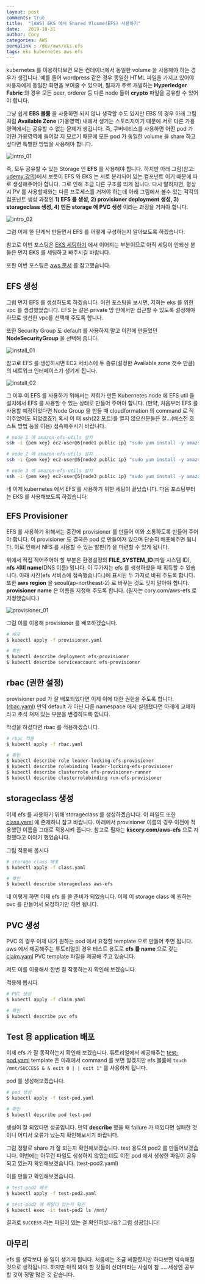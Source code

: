 ```yaml
---
layout: post
comments: true
title:  "[AWS] EKS 에서 Shared Vloume(EFS) 사용하기"
date:   2019-10-31
author: Cory
categories: AWS
permalink : /dev/aws/eks-efs
tags: eks kubernetes aws efs
---
```


kubernetes 를 이용하다보면 모든 컨테이너에서 동일한 volume 을 사용해야 하는 경우가 생깁니다. 예를 들어 wordpress 같은 경우 동일한 HTML 파일을 가지고 있어야 사용자에게 동일한 화면을 보여줄 수 있으며, 필자가 주로 개발하는 __Hyperledger Fabric__ 의 경우 모든 peer, orderer 등 다른 node 들이 __crypto__ 파일을 공유할 수 있어야 합니다.

그냥 쉽게 __EBS 볼륨__ 을 사용하면 되지 않나 생각할 수도 있지만 EBS 의 경우 아래 그림처럼 __Available Zone__ (가용영역) 내에서 생기는 스토리지이기 때문에 서로 다른 가용영역에서는 공유할 수 없는 문제가 생깁니다. 즉, 쿠버네티스를 사용하면 어떤 pod 가 어떤 가용영역에 들어갈 지 모르기 때문에 모든 pod 가 동일한 volume 을 share 하고 싶다면 특별한 방법을 사용해야 합니다.

<img src="/assets/aws/eks-efs/01-eks-efs-intro_01.png" alt="intro_01">

즉, 모두 공유할 수 있는 Storage 인 __EFS__ 를 사용해야 합니다. 하지만 아래 그림(참고: [udemy 강의](https://www.udemy.com/course/amazon-eks-starter-kubernetes-on-aws/))에서 보듯이 EFS 와 EKS 는 서로 분리되어 있는 컴포넌트 이기 때문에 따로 생성해주어야 합니다. 그로 인해 조금 다른 구조를 띄게 됩니다. 다시 말하자면, 평상시 PV 를 사용할때와는 다른 프로세스를 거쳐야 하는데 아래 그림에서 볼수 있는 각각의 컴포넌트 생성 과정인 __1) EFS 를 생성, 2) provisioner deployment 생성, 3) storageclass 생성, 4) 만든 storage 에 PVC 생성__ 이라는 과정을 거쳐야 합니다.

<img src="/assets/aws/eks-efs/01-eks-efs-intro_02.png" alt="intro_02">

그럼 이제 한 단계씩 만들면서 EFS 를 어떻게 구성하는지 알아보도록 하겠습니다.

참고로 이번 포스팅은 [EKS 세팅하기](https://kscory.com/dev/aws/eks-setup) 에서 이어지는 부분이므로 아직 세팅이 안되신 분들은 먼저 EKS 를 세팅하고 봐주시길 바랍니다.

또한 이번 포스팅은 [aws 문서](https://aws.amazon.com/ko/premiumsupport/knowledge-center/eks-pods-efs/) 를 참고했습니다.

## EFS 생성

그럼 먼저 EFS 를 생성하도록 하겠습니다. 이전 포스팅을 보시면, 저희는 eks 를 위한 vpc 를 생성했었습니다. EFS 는 같은 private 망 안에서만 접근할 수 있도록 설정해야 하므로 생선한 vpc를 선택해 주도록 합니다.

또한 Security Group 도 default 를 사용하지 말고 이전에 만들었던 __NodeSecurityGroup__ 을 선택해 줍니다.

<img src="/assets/aws/eks-efs/02-eks-efs-install_01.png" alt="install_01">

참고로 EFS 를 생성하시면 EC2 서비스에 두 종류(설정한 Available zone 갯수 만큼)의 네트워크 인터페이스가 생기게 됩니다.

<img src="/assets/aws/eks-efs/02-eks-efs-install_02.png" alt="install_02">

그 이후 이 EFS 를 사용하기 위해서는 저희가 만든 Kubernetes node 에 EFS util 을 설치해서 EFS 를 사용할 수 있는 상태로 만들어 주어야 합니다. (만약, 처음부터 EFS 를 사용할 예정이었다면 Node Group 을 만들 때 cloudformation 의 command 로 적어주었어도 되었겠죠?) 혹시 이 때 ssh(22 포트)를 열지 않으신분들은 잘...(배스천 호스트 방법 등을 이용) 접속해주시기 바랍니다.

```bash
# node 1 에 amazon-efs-utils 설치
ssh -i {pem key} ec2-user@5{node1 public ip} "sudo yum install -y amazon-efs-utils"

# node 2 에 amazon-efs-utils 설치
ssh -i {pem key} ec2-user@5{node2 public ip} "sudo yum install -y amazon-efs-utils"

# node 3 에 amazon-efs-utils 설치
ssh -i {pem key} ec2-user@5{node3 public ip} "sudo yum install -y amazon-efs-utils"
```

네 이제 kubernetes 에서 EFS 를 사용하기 위한 세팅이 끝났습니다. 다음 포스팅부터는 EKS 를 사용해보도록 하겠습니다.

## EFS Provisioner

EFS 를 사용하기 위해서는 중간에 provisioner 를 만들어 이와 소통하도록 만들어 주어야 합니다. 이 provisioner 도 결국은 pod 로 만들어져 있으며 단순히 배포해주면 됩니다. 이로 인해서 NFS 를 사용할 수 있는 발판(?) 을 마련할 수 있게 됩니다.

<script src="https://gist.github.com/Lee-KyungSeok/16edf461bb9494b6763b95bde99809a7.js"></script>

위에서 직접 적어주어야 할 부분은 환경설정의 __FILE_SYSTEM_ID__(파일 시스템 ID), __nfs 서비 name__(DNS 이름) 입니다. 이 두가지는 efs 를 생성하셨을 때 획득할 수 있습니다. 아래 사진(efs 서비스에 접속했습니다.)에 표시된 두 가지로 바꿔 주도록 합니다. 또한 __aws region__ 을 seoul(ap-northeast-2) 로 바꾸는 것도 잊지 말아야 합니다. __provisioner name__ 은 이름을 지정해 주도록 합니다. (필자는 cory.com/aws-efs 로 지정했습니다.)

<img src="/assets/aws/eks-efs/03-eks-efs-provisioner_01.png" alt="provisioner_01">

그럼 이를 이용해 provisioner 를 배포하겠습니다.

```bash
# 배포
$ kubectl apply -f provisioner.yaml

# 확인
$ kubectl describe deployment efs-provisioner
$ kubectl describe serviceaccount efs-provisioner
```

## rbac (권한 설정)

provisioner pod 가 잘 배포되었다면 이제 이에 대한 권한을 주도록 합니다. ([rbac.yaml](https://github.com/kubernetes-incubator/external-storage/blob/master/aws/efs/deploy/rbac.yaml)) 만약 default 가 아닌 다른 namespace 에서 실행했다면 아래에 교체하라고 주석 쳐져 있는 부분을 변경하도록 합니다.

<script src="https://gist.github.com/Lee-KyungSeok/fb0800001d2ddde1634b229aa2ea537f.js"></script>

작성을 하셨다면 rbac 를 적용하겠습니다.

```bash
# rbac 적용
$ kubectl apply -f rbac.yaml

# 확인
$ kubectl describe role leader-locking-efs-provisioner
$ kubectl describe rolebinding leader-locking-efs-provisioner
$ kubectl describe clusterrole efs-provisioner-runner
$ kubectl describe clusterrolebinding run-efs-provisioner
```

## storageclass 생성

이제 efs 를 사용하기 위해 storageclass 를 생성하겠습니다. 이 파일도 또한 [class.yaml](https://github.com/kubernetes-incubator/external-storage/blob/master/aws/efs/deploy/class.yaml) 에 존재하니 참고 바랍니다. 아래에서 provisioner 이름의 경우 이전에 적용했던 이름을 그대로 적용시켜 줍니다. 참고로 필자는 __kscory.com/aws-efs__ 으로 지정했다고 이야기 했었습니다.

<script src="https://gist.github.com/Lee-KyungSeok/22ff4be4c73e6d5bc96d1623293b336b.js"></script>

그럼 적용해 봅시다

```bash
# storage class 배포
$ kubectl apply -f class.yaml

# 확인
$ kubectl describe storageclass aws-efs
```

네 이렇게 하면 이제 efs 를 쓸 준비가 되었습니다. 이제 이 storage class 에 원하는 pvc 를 만들어서 요청하기만 하면 됩니다. 

## PVC 생성 

PVC 의 경우 이제 내가 원하는 pod 에서 요청할 template 으로 만들어 주면 됩니다. aws 에서 제공해주는 튜토리얼의 경우 테스트 용도로 __efs 를 name__ 으로 갖는 [claim.yaml](https://github.com/kubernetes-incubator/external-storage/blob/master/aws/efs/deploy/claim.yaml) PVC template 파일을 제공해 주고 있습니다. 

저도 이를 이용해서 한번 잘 작동하는지 확인해 보겠습니다.

<script src="https://gist.github.com/Lee-KyungSeok/b59f71b0d566e3e9b89f044d8557f80e.js"></script>

적용해 봅시다

```bash
# PVC 생성
$ kubectl apply -f claim.yaml

# 확인
$ kubectl describe pvc efs
```

## Test 용 application 배포 

이제 efs 가 잘 동작하는지 확인해 보겠습니다. 튜토리얼에서 제공해주는 [test-pod.yaml](https://github.com/kubernetes-incubator/external-storage/blob/master/aws/efs/deploy/test-pod.yaml) template 은 아래에서 command 를 보면 알겠지만 efs 볼륨에 `touch /mnt/SUCCESS & & exit 0 | | exit 1"` 를 사용하게 됩니다. 

<script src="https://gist.github.com/Lee-KyungSeok/5c87dafc6fe28046dee70462b5b5d198.js"></script>

pod 를 생성해보겠습니다.

```bash
# pod 생성
$ kubectl apply -f test-pod.yaml

# 확인
$ kubectl describe pod test-pod
```

생성이 잘 되었다면 성공입니다. 만약 __describe__ 했을 때 failure 가 떠있다면 실패한 것이니 어디서 오류가 났는지 확인해보시기 바랍니다.

그럼 정말로 share 가 잘 되는지 확인해보겠습니다. test 용도의 pod2 를 만들어보겠습니다. 이번에는 아무런 파일도 생성하지 않았는데도 이전 pod 에서 생성한 파일이 공유되고 있는지 확인해보겠습니다. (test-pod2.yaml)

<script src="https://gist.github.com/Lee-KyungSeok/47bb16a72cb9474a6627990e9f329af0.js"></script>

이를 만들고 확인해보겠습니다.

```bash
# test-pod2 배포
$ kubectl apply -f test-pod2.yaml

# test-pod2 에 파일이 있는지 확인
$ kubectl exec -it test-pod2 ls /mnt/
```

결과로 `SUCCESS` 라는 파일이 있는 걸 확인하셨나요? 그럼 성공입니다!

## 마무리

efs 를 생각보다 쓸 일이 생기게 됩니다. 처음에는 조금 헤깔렸지만 하다보면 익숙해질 것으로 생각됩니다. 하지만 아직 봐야 할 것들이 산더미라는 사실이 참 .... 세상엔 공부할 것이 정말 많은 것 같습니다.


